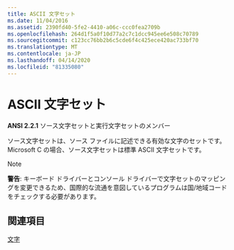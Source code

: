 ```yaml
---
title: ASCII 文字セット
ms.date: 11/04/2016
ms.assetid: 2390fd40-5fe2-4410-a06c-ccc0fea2709b
ms.openlocfilehash: 264d1f5a0f10d77a2c7c1dcc945ee6e508c70789
ms.sourcegitcommit: c123cc76bb2b6c5cde6f4c425ece420ac733bf70
ms.translationtype: MT
ms.contentlocale: ja-JP
ms.lasthandoff: 04/14/2020
ms.locfileid: "81335080"
---
```

# <a name="ascii-character-set"></a>ASCII 文字セット

**ANSI 2.2.1** ソース文字セットと実行文字セットのメンバー

ソース文字セットは、ソース ファイルに記述できる有効な文字のセットです。 Microsoft C の場合、ソース文字セットは標準 ASCII 文字セットです。

> [!NOTE]
> **警告**: キーボード ドライバーとコンソール ドライバーで文字セットのマッピングを変更できるため、国際的な流通を意図しているプログラムは国/地域コードをチェックする必要があります。

## <a name="see-also"></a>関連項目

[文字](../c-language/characters.md)
